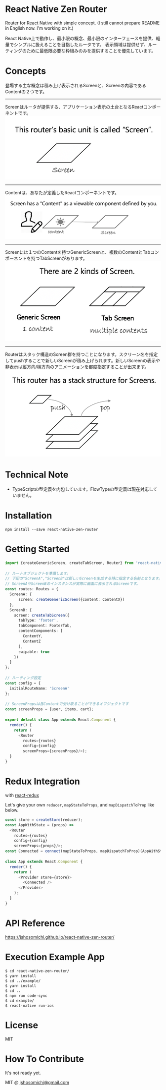 # React Native Zen Router
Router for React Native with simple concept.
(I still cannot prepare README in English now. I'm working on it.)

React Native上で動作し、最小限の概念、最小限のインターフェースを提供、軽量でシンプルに扱えることを目指したルータです。
表示領域は提供せず、ルーティングのために最低限必要な枠組みのみを提供することを優先しています。

# Concepts
登場する主な概念は積み上げ表示されるScreenと、Screenの内容であるContentの２つです。

---

Screenはルータが提供する、アプリケーション表示の土台となるReactコンポーネントです。
![](images/zen-router1.png)

---
Contentは、あなたが定義したReactコンポーネントです。
![](images/zen-router2.png)

---
 Screenには１つのContentを持つGenericScreenと、複数のContentとTabコンポーネントを持つTabScreenがあります。
![](images/zen-router4.png)

---
Routerはスタック構造のScreen群を持つことになります。スクリーン名を指定してpushすることで新しいScreenが積み上げられます。新しいScreenの表示や非表示は縦方向/横方向のアニメーションを都度指定することが出来ます。
![](images/zen-router3.png)

# Technical Note
- TypeScriptの型定義を内包しています。FlowTypeの型定義は現在対応していません。

# Installation

```
npm install --save react-native-zen-router
```

# Getting Started

```typescript jsx
import {createGenericScreen, createTabScreen, Router} from 'react-native-zen-router';

// ルートオブジェクトを準備します。
// 下記の"ScreenA","ScreenB"は新しいScreenを生成する時に指定する名前となります。
// ScreenAやScreenBのインスタンスが実際に画面に表示されるScreenです。
const routes: Routes = {
  ScreenA: {
      screen: createGenericScreen({content: ContentX})
  },
  ScreenB: {
    screen: createTabScreen({
      tabType: 'footer',
      tabComponent: FooterTab,
      contentComponents: [
        ContentY,
        ContentZ
      ],
      swipable: true 
    })
  }
};

// ルーティング設定
const config = {
  initialRouteName: 'ScreenA'
};

// ScreenPropsは各Contentで受け取ることができるオブジェクトです
const screenProps = {user, items, cart};

export default class App extends React.Component {
  render() {
    return (
      <Router
        routes={routes}
        config={config}
        screenProps={screenProps}/>);
  }
}
```

# Redux Integration
with [react-redux](https://github.com/reduxjs/react-redux)

Let's give your own `reducer`, `mapStateToProps`, and `mapDispatchToProp` like below. 

```typescript jsx
const store = createStore(reducer);
const AppWithState = (props) =>
  <Router
    routes={routes}
    config={config}
    screenProps={props}/>;
const Connected = connect(mapStateToProps, mapDispatchToProp)(AppWithState);    
        
class App extends React.Component {
  render() {
    return (
      <Provider store={store}>
        <Connected />
      </Provider>
    );
  }
}
```

# API Reference 
https://jshosomichi.github.io/react-native-zen-router/ 

# Execution Example App

```
$ cd react-native-zen-router/
$ yarn install
$ cd ../example/
$ yarn install
$ cd ..
$ npm run code-sync
$ cd example/
$ react-native run-ios
```

# License
MIT

# How To Contribute
It's not ready yet.

MIT @ <jshosomichi@gmail.com>